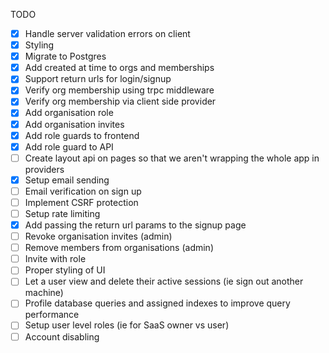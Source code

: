 TODO

- [x] Handle server validation errors on client
- [x] Styling
- [x] Migrate to Postgres
- [x] Add created at time to orgs and memberships
- [x] Support return urls for login/signup
- [x] Verify org membership using trpc middleware
- [x] Verify org membership via client side provider
- [x] Add organisation role
- [x] Add organisation invites
- [x] Add role guards to frontend
- [x] Add role guard to API
- [ ] Create layout api on pages so that we aren't wrapping the whole app in providers
- [x] Setup email sending
- [ ] Email verification on sign up
- [ ] Implement CSRF protection
- [ ] Setup rate limiting
- [x] Add passing the return url params to the signup page
- [ ] Revoke organisation invites (admin)
- [ ] Remove members from organisations (admin)
- [ ] Invite with role
- [ ] Proper styling of UI
- [ ] Let a user view and delete their active sessions (ie sign out another machine)
- [ ] Profile database queries and assigned indexes to improve query performance
- [ ] Setup user level roles (ie for SaaS owner vs user)
- [ ] Account disabling
